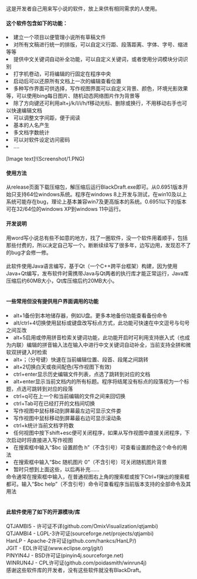 这是开发者自己用来写小说的软件，放上来供有相同需求的人使用。

 <h4>这个软件包含如下的功能：</h4>
<li> 建立一个项目以便管理小说所有草稿文件
<li> 对所有文稿进行统一的排版，可以自定义行距、段落距离、字体、字号、缩进等等
<li> 提供中文关键词自动补全功能，可以自定义关键词，或者使用分词模块分词识别
<li> 打字机卷动，可将编辑的行固定在程序中央
<li> 启动后可以还原所有文档上一次的编辑查看位置
<li> 多种写作界面可供选择，写作视图界面可以自定义背景、颜色，环境光影效果等，可以使用bing每日图片、随机动态网络图片作为背景等
<li> 除了方向键还可利用alt+j/k/l/i/h/f移动光标、删除或换行，不用移动右手也可以快速编辑文档
<li> 可以调整文字间距，便于阅读
<li> 基本的人名产生
<li> 多文档字数统计
<li> 可以对软件设定访问密码
<li> ....
 <br><br>
[Image text]!(Screenshot/1.PNG) 
 
 <h4>使用方法</h4>
 从release页面下载压缩包，解压缩后运行BlackDraft.exe即可。从0.6951版本开始只支持64位windows系统。程序在windows 8上开发与测试，在win10及以上系统可能存在bug，理论上基本兼容win7及更高版本的系统。0.6951以下的版本可在32/64位的windows XP到windows 11中运行。
<h4>开发说明</h4>
用word写小说总有些不如意的地方，找了一圈软件，没一个软件用着顺手，包括那些付费的，所以决定自己写一个。断断续续写了很多年，边写边用，发现忍不了的bug才会修一修。
 <br><br>
此软件使用Java语言编写，基于Qt（一个C++跨平台框架）构建，因为使用Java+Qt编写，发布软件时需携带Java与Qt两者的执行库才能正常运行，Java库压缩后约60MB大小，Qt库压缩后约20MB大小。
<br><br>
<h4>一些常用但没有提供用户界面调用的功能</h4>
<li> alt+1备份到本地储存器，例如U盘。更多本地备份功能查看备份命令
<li> alt/ctrl+4切换使用鼠标或键盘改写标点方式，此功能可快速在中文逗号与句号之间互改
<li> alt+5启用或停用拼音检索关键词功能，此功能开启时可利用支持嵌入式（也成为内联）编辑的拼音输入法在输入中进行中文关键词自动补全，当前支持全拼和微软双拼键入时检索
<li> alt+；（分号键）快速在当前编辑位置、段首、段尾之间跳转
<li> alt+2切换白天或夜间配色(写作视图下有效)
<li> ctrl+enter显示历史编辑文件列表，点选了跳转到对应的文档
 <li> alt+enter显示当前文档内的所有标题。程序将结尾没有标点的段落视为一个标题，点选可跳转到对应的段落
  <li> ctrl+q可在上一个和当前编辑的文件之间来回切换
  <li> ctrl+Tab可在已经打开的文档间切换
   <li> 写作视图中鼠标移动到屏幕最左边可显示文件娄
    <li> 写作视图中鼠标移动到屏幕最右边可显示滚动条
     <li> ctrl+k统计当前文档字符数
    <li> 任何视图中按下shift+esc便可关闭程序，如果从写作视图中直接关闭程序，下次启动时将直接进入写作视图
  
<li> 在搜索框中输入“$bc 设置颜色 h”（不含引号）可查看设置颜色这个命令的用法
<li> 在搜索框中输入“$bc 随机图片 0”（不含引号）可关闭随机图片背景
<li> 暂时只想到上面这些，以后再补充……
<br>命令通常在搜索框中输入，在普通视图右上角的搜索框或按下Ctrl+f弹出的搜索框都可。输入“$bc help”（不含引号）命令可查看程序当前版本支持的全部命令及其用法
 <br><br>
<h4>此软件使用了如下的开源模块/库</h4>
QTJAMBI5 - 许可证不详(github.com/OmixVisualization/qtjambi)<br>
QTJAMBI4 - LGPL-3许可证(sourceforge.net/projects/qtjambi)<br>
HanLP - Apache-2许可证(github.com/hankcs/HanLP/)<br>
JGIT - EDL许可证(www.eclipse.org/jgit/)<br>
PINYIN4J - BSD许可证(pinyin4j.sourceforge.net)<br>
WINRUN4J - CPL许可证(github.com/poidasmith/winrun4j)<br>
感谢这些软件库的开发者，没有这些软件就没有BlackDraft。
